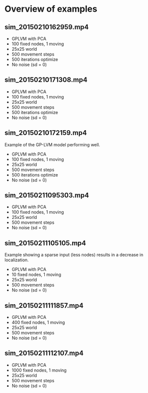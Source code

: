 # Overview of examples

## sim_20150210162959.mp4

* GPLVM with PCA
* 100 fixed nodes, 1 moving
* 25x25 world
* 500 movement steps
* 500 iterations optimize
* No noise (sd = 0)

## sim_20150210171308.mp4

* GPLVM with PCA
* 100 fixed nodes, 1 moving
* 25x25 world
* 500 movement steps
* 500 iterations optimize
* No noise (sd = 0)

## sim_20150210172159.mp4

Example of the GP-LVM model performing well.

* GPLVM with PCA
* 100 fixed nodes, 1 moving
* 25x25 world
* 500 movement steps
* 500 iterations optimize
* No noise (sd = 0)

## sim_20150211095303.mp4

* GPLVM with PCA
* 100 fixed nodes, 1 moving
* 25x25 world
* 500 movement steps
* No noise (sd = 0)

## sim_20150211105105.mp4

Example showing a sparse input (less nodes) results in a decrease in localization.

* GPLVM with PCA
* 10 fixed nodes, 1 moving
* 25x25 world
* 500 movement steps
* No noise (sd = 0)

## sim_20150211111857.mp4

* GPLVM with PCA
* 400 fixed nodes, 1 moving
* 25x25 world
* 500 movement steps
* No noise (sd = 0)

## sim_20150211112107.mp4

* GPLVM with PCA
* 1000 fixed nodes, 1 moving
* 25x25 world
* 500 movement steps
* No noise (sd = 0)
